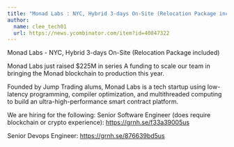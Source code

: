 ```yaml
---
title: "Monad Labs : NYC, Hybrid 3-days On-Site (Relocation Package included)"
author:
  name: clee_tech01
  url: https://news.ycombinator.com/item?id=40847322
---
```

Monad Labs - NYC, Hybrid 3-days On-Site (Relocation Package included)

Monad Labs just raised $225M in series A funding to scale our team in bringing the Monad blockchain to production this year.

Founded by Jump Trading alums, Monad Labs is a tech startup using low-latency programming, compiler optimization, and multithreaded computing to build an ultra-high-performance smart contract platform.

We are hiring for the following:
Senior Software Engineer (does require blockchain or crypto experience): <a href="https:&#x2F;&#x2F;grnh.se&#x2F;f33a39005us" rel="nofollow">https:&#x2F;&#x2F;grnh.se&#x2F;f33a39005us</a>

Senior Devops Engineer:
<a href="https:&#x2F;&#x2F;grnh.se&#x2F;876639bd5us" rel="nofollow">https:&#x2F;&#x2F;grnh.se&#x2F;876639bd5us</a>
